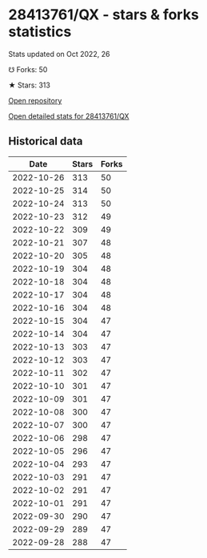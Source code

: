# 28413761/QX - stars & forks statistics

Stats updated on Oct 2022, 26

☋ Forks: 50

★ Stars: 313

[Open repository](https://github.com/28413761/QX)

[Open detailed stats for 28413761/QX](https://reviewgithub.com/rep/28413761/QX)

## Historical data
| Date | Stars | Forks |
|------|-------|-------|
| 2022-10-26 | 313 | 50 | 
| 2022-10-25 | 314 | 50 | 
| 2022-10-24 | 313 | 50 | 
| 2022-10-23 | 312 | 49 | 
| 2022-10-22 | 309 | 49 | 
| 2022-10-21 | 307 | 48 | 
| 2022-10-20 | 305 | 48 | 
| 2022-10-19 | 304 | 48 | 
| 2022-10-18 | 304 | 48 | 
| 2022-10-17 | 304 | 48 | 
| 2022-10-16 | 304 | 48 | 
| 2022-10-15 | 304 | 47 | 
| 2022-10-14 | 304 | 47 | 
| 2022-10-13 | 303 | 47 | 
| 2022-10-12 | 303 | 47 | 
| 2022-10-11 | 302 | 47 | 
| 2022-10-10 | 301 | 47 | 
| 2022-10-09 | 301 | 47 | 
| 2022-10-08 | 300 | 47 | 
| 2022-10-07 | 300 | 47 | 
| 2022-10-06 | 298 | 47 | 
| 2022-10-05 | 296 | 47 | 
| 2022-10-04 | 293 | 47 | 
| 2022-10-03 | 291 | 47 | 
| 2022-10-02 | 291 | 47 | 
| 2022-10-01 | 291 | 47 | 
| 2022-09-30 | 290 | 47 | 
| 2022-09-29 | 289 | 47 | 
| 2022-09-28 | 288 | 47 | 

